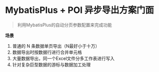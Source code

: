 # MybatisPlus + POI 异步导出方案门面
> 利用MybatisPlus的自动分页参数配置来完成功能

**场景**

1. 普通的 N 条数据单页导出（N最好小于十万）
2. 数据导出时按数据行进行合并单元格
3. 大量数据导出，同一个Excel文件分多工作表进行写入
4. 针对复杂巨型数据的游标与数据加工处理